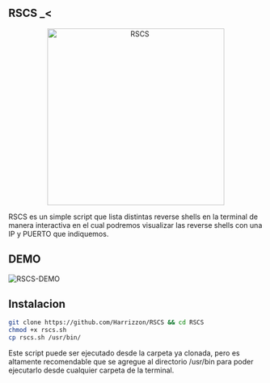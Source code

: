 
## RSCS _<
<p align="center">
   <img src="https://github.com/Harrizzon/RSCS/blob/main/misc/RSCS_banner.png" width="350" title="RSCS">
</p>

RSCS es un simple script que lista distintas reverse shells en la terminal de manera interactiva en el cual podremos visualizar las reverse shells con una IP y PUERTO que indiquemos.

## DEMO
<img alt="RSCS-DEMO" src="https://github.com/Harrizzon/RSCS/blob/main/misc/rscs.gif">

## Instalacion
```bash
git clone https://github.com/Harrizzon/RSCS && cd RSCS
chmod +x rscs.sh
cp rscs.sh /usr/bin/
```
Este script puede ser ejecutado desde la carpeta ya clonada, pero es altamente recomendable que se agregue al directorio /usr/bin para poder ejecutarlo desde cualquier carpeta de la terminal.
